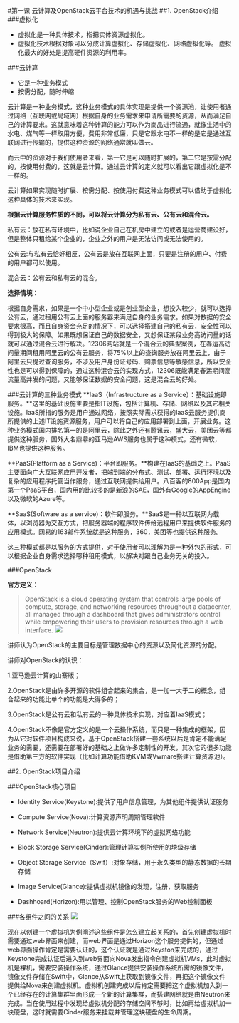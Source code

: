 #第一课 云计算及OpenStack云平台技术的机遇与挑战
##1. OpenStack介绍
###虚拟化
* 虚拟化是一种具体技术，指把实体资源虚拟化。
* 虚拟化技术根据对象可以分成计算虚拟化、存储虚拟化、网络虚拟化等。
虚拟化最大的好处是提高硬件资源的利用率。

###云计算
* 它是一种业务模式
* 按需分配，随时伸缩

云计算是一种业务模式，这种业务模式的具体实现是提供一个资源池，让使用者通过网络（互联网或局域网）根据自身的业务需求来申请所需要的资源，从而满足自己的计算要求。这就意味着这种计算的能力可以作为商品进行流通，就像生活中的水电、煤气等一样取用方便，费用非常低廉，只是它跟水电不一样的是它是通过互联网进行传输的，提供这种资源的网络通常就叫做云。

而云中的资源对于我们使用者来看，第一它是可以随时扩展的，第二它是按需分配的，按使用付费的，这就是云计算。通过云计算的定义就可以看出它跟虚拟化是不一样的。

云计算如果实现随时扩展、按需分配、按使用付费这种业务模式可以借助于虚拟化这种具体的技术来实现。

**根据云计算服务性质的不同，可以将云计算分为私有云、公有云和混合云。**

私有云：放在私有环境中，比如说企业自己在机房中建立的或者是运营商建设好，但是整体只租给某个企业的，企业之外的用户是无法访问或无法使用的。

公有云:与私有云恰好相反，公有云是放在互联网上面，只要是注册的用户、付费的用户都可以使用。

混合云：公有云和私有云的混合。

**选择情境：**

根据自身需求，如果是一个中小型企业或是创业型企业，想投入较少，就可以选择公有云，通过租用公有云上面的服务器来满足自身的业务需求。如果对数据的安全要求很高，而且自身资金充足的情况下，可以选择搭建自己的私有云，安全性可以得到极大的保障。如果既想保证自己的数据安全，又想保证某段业务高访问量的话就可以通过混合云进行解决。12306网站就是一个混合云的典型案例，在春运高访问量期间租用阿里云的公有云服务，将75%以上的查询服务放在阿里云上，由于阿里云只提过查询服务，不涉及用户身份证号码、购票信息等敏感信息，所以安全性也是可以得到保障的，通过这种混合云的实现方式，12306既能满足春运期间高流量高并发的问题，又能够保证数据的安全问题，这是混合云的好处。

###云计算的三种业务模式
**IaaS（Infrastructure as a Service）：基础设施即服务。**这里的基础设施主要是指IT设施，包括计算机、存储、网络以及其它相关设施。IaaS所指的服务是用户通过网络，按照实际需求获得的IaaS云服务提供商所提供的上述IT设施资源服务，用户可以将自己的应用部署到上面，开展业务。这种业务模式国内排名第一的是阿里云，除此之外还有腾讯云，盛大云，美团云等都提供这种服务，国外大名鼎鼎的亚马逊AWS服务也属于这种模式，还有微软，IBM也提供这种服务。

**PaaS(Platform as a Service)：平台即服务。**构建在IaaS的基础之上。PaaS主要面向广大互联网应用开发者，把端到端的分布式、测试、部署、运行环境以及复杂的应用程序托管当作服务，通过互联网提供给用户。八百客的800App是国内第一个PaaS平台，国内用的比较多的是新浪的SAE，国外有Google的AppEngine以及微软的Azure等。

**SaaS(Software as a service)：软件即服务。**SaaS是一种以互联网为载体，以浏览器为交互方式，把服务器端的程序软件传给远程用户来提供软件服务的应用模式。网易的163邮件系统就是这种服务，360，美团等也提供这种服务。

这三种模式都是以服务的方式提供，对于使用者可以理解为是一种外包的形式，可以根据企业自身需求选择哪种租用模式，以解决对跟自己业务无关的投入。

###OpenStack

**官方定义：**
> OpenStack is a cloud operating system that controls large pools of compute, storage, and networking resources throughout a datacenter, all managed through a dashboard that gives administrators control while empowering their users to provision resources through a web interface.
![](https://github.com/Erik-ly/OpenStack-Kilo-Ubuntu14.04/blob/master/lesson-01/images/openstack-software-diagram.png)

讲师认为OpenStack的主要目标是管理数据中心的资源以及简化资源的分配。

讲师对OpenStack的认识：

1.亚马逊云计算的山寨版；

2.OpenStack是由许多开源的软件组合起来的集合，是一加一大于二的概念，组合起来的功能比单个的功能是大得多的；

3.OpenStack是公有云和私有云的一种具体技术实现，对应着IaaS模式；

4.OpenStack不像是官方定义的是一个云操作系统，而只是一种集成的框架，因为从它对软件项目构成来说，基于OpenStack搭建一套系统以后是肯定不能满足业务的需要，还需要在部署好的基础之上做许多定制性的开发，其次它的很多功能是借助第三方的软件实现（比如计算功能借助KVM或Vwmare搭建计算资源池）。

##2. OpenStack项目介绍

###OpenStack核心项目
* Identity Service(Keystone):提供了用户信息管理，为其他组件提供认证服务

* Compute Service(Nova):计算资源声明周期管理软件

* Network Service(Neutron):提供云计算环境下的虚拟网络功能

* Block Storage Service(Cinder):管理计算实例所使用的块级存储

* Object Storage Service（Swif）:对象存储，用于永久类型的静态数据的长期存储

* Image Service(Glance):提供虚拟机镜像的发现，注册，获取服务

* Dashhoard(Horizon):用以管理、控制OpenStack服务的Web控制面板

###各组件之间的关系
![](https://github.com/Erik-ly/OpenStack-Kilo-Ubuntu14.04/blob/master/lesson-01/images/openstack-projects-relationship.png)

现在以创建一个虚拟机为例阐述这些组件是怎么建立起关系的，首先创建虚拟机时需要通过web界面来创建，而web界面是通过Horizon这个服务提供的，但通过web界面操作肯定是需要认证的，这个认证就是通过Keyston来完成的，通过Keystone完成认证后进入到web界面向Nova发出指令创建虚拟机VMs，此时虚拟机是裸机，需要安装操作系统，通过Glance提供安装操作系统所需的镜像文件，镜像文件存储在Swift中，Glance从Swift上获取到镜像文件，再把这个镜像文件提供给Nova来创建虚拟机。虚拟机创建完成以后肯定需要把这个虚拟机加入到一个已经存在的计算集群里面形成一个新的计算集群，而搭建网络就是由Neutron来完成。当在使用过程中发现给虚拟机分配的存储空间不够时，比如再给虚拟机加一块硬盘，这时就需要Cinder服务来挂载并管理这块硬盘的生命周期。












